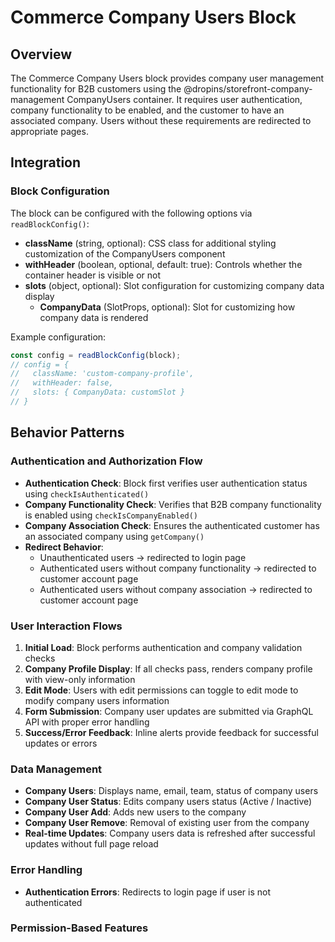 <!-- ******************************************************************
 * ADOBE CONFIDENTIAL
 * __________________
 *
 *  Copyright 2025 Adobe
 *  All Rights Reserved.
 *
 * NOTICE:  All information contained herein is, and remains
 * the property of Adobe and its suppliers, if any. The intellectual
 * and technical concepts contained herein are proprietary to Adobe
 * and its suppliers and are protected by all applicable intellectual
 * property laws, including trade secret and copyright laws.
 * Dissemination of this information or reproduction of this material
 * is strictly forbidden unless prior written permission is obtained
 * from Adobe.
 ****************************************************************** -->
# Commerce Company Users Block

## Overview

The Commerce Company Users block provides company user management functionality for B2B customers using the @dropins/storefront-company-management CompanyUsers container. It requires user authentication, company functionality to be enabled, and the customer to have an associated company. Users without these requirements are redirected to appropriate pages.

## Integration

### Block Configuration
The block can be configured with the following options via `readBlockConfig()`:

- **className** (string, optional): CSS class for additional styling customization of the CompanyUsers component
- **withHeader** (boolean, optional, default: true): Controls whether the container header is visible or not
- **slots** (object, optional): Slot configuration for customizing company data display
  - **CompanyData** (SlotProps, optional): Slot for customizing how company data is rendered

Example configuration:
```javascript
const config = readBlockConfig(block);
// config = {
//   className: 'custom-company-profile',
//   withHeader: false,
//   slots: { CompanyData: customSlot }
// }
```

<!-- ### URL Parameters

No URL parameters affect this block's behavior. -->

<!-- ### Local Storage

No localStorage keys are used by this block. -->

<!-- ### Events

#### Event Listeners

No event listeners are implemented in this block.

#### Event Emitters

No events are emitted by this block. -->

## Behavior Patterns

### Authentication and Authorization Flow

- **Authentication Check**: Block first verifies user authentication status using `checkIsAuthenticated()`
- **Company Functionality Check**: Verifies that B2B company functionality is enabled using `checkIsCompanyEnabled()`
- **Company Association Check**: Ensures the authenticated customer has an associated company using `getCompany()`
- **Redirect Behavior**: 
  - Unauthenticated users → redirected to login page
  - Authenticated users without company functionality → redirected to customer account page
  - Authenticated users without company association → redirected to customer account page

### User Interaction Flows

1. **Initial Load**: Block performs authentication and company validation checks
2. **Company Profile Display**: If all checks pass, renders company profile with view-only information
3. **Edit Mode**: Users with edit permissions can toggle to edit mode to modify company users information
4. **Form Submission**: Company user updates are submitted via GraphQL API with proper error handling
5. **Success/Error Feedback**: Inline alerts provide feedback for successful updates or errors

### Data Management

- **Company Users**: Displays name, email, team, status of company users
- **Company User Status**: Edits company users status (Active / Inactive)
- **Company User Add**: Adds new users to the company
- **Company User Remove**: Removal of existing user from the company
- **Real-time Updates**: Company users data is refreshed after successful updates without full page reload

### Error Handling

- **Authentication Errors**: Redirects to login page if user is not authenticated

### Permission-Based Features
